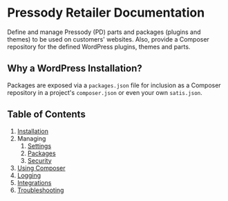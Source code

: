 # Pressody Retailer Documentation

Define and manage Pressody (PD) parts and packages (plugins and themes) to be used on customers' websites. Also, provide a Composer repository for the defined WordPress plugins, themes and parts.

## Why a WordPress Installation?

Packages are exposed via a `packages.json` file for inclusion as a Composer repository in a project's `composer.json` or even your own `satis.json`.

## Table of Contents

1. [Installation](installation.md)
2. Managing
    1. [Settings](settings.md)
    2. [Packages](packages.md)
    3. [Security](security.md)
3. [Using Composer](composer.md)
4. [Logging](logging.md)
5. [Integrations](integrations.md)
6. [Troubleshooting](troubleshooting.md)
